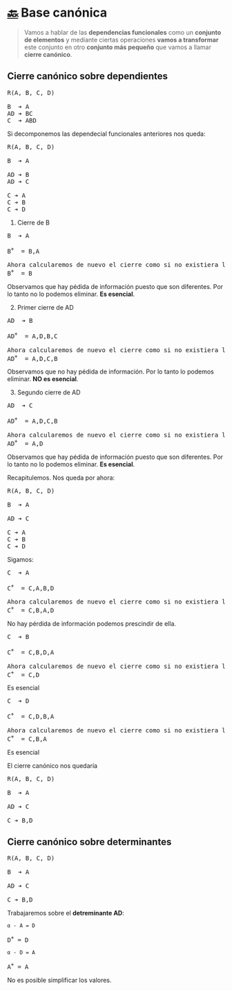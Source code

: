 # [:back:](/)  Base canónica

>Vamos a hablar de las **dependencias funcionales** como un **conjunto de elementos** y mediante ciertas operaciones **vamos a transformar** este conjunto en otro **conjunto más pequeño** que vamos a llamar **cierre canónico**.

## Cierre canónico sobre dependientes

<pre>
R(A, B, C, D)

B  &#10132; A
AD &#10132; BC
C  &#10132; ABD
</pre>

Si decomponemos las dependecial funcionales anteriores nos queda:

<pre>
R(A, B, C, D)

B  &#10132; A

AD &#10132; B
AD &#10132; C

C &#10132; A
C &#10132; B
C &#10132; D
</pre>

1. Cierre de B

<pre>
B  &#10132; A 

B<sup>+</sup>  = B,A

Ahora calcularemos de nuevo el cierre como si no existiera la dependencia funcional  B  &#10132; A 
B<sup>+</sup>  = B
</pre>

Observamos que hay pédida de información puesto que son diferentes. Por lo tanto no lo podemos eliminar. **Es esencial**.

2. Primer cierre de AD

<pre>
AD  &#10132; B

AD<sup>+</sup>  = A,D,B,C

Ahora calcularemos de nuevo el cierre como si no existiera la dependencia funcional  AD  &#10132; B 
AD<sup>+</sup>  = A,D,C,B
</pre>

Observamos que no hay pédida de información. Por lo tanto lo podemos eliminar. **NO es esencial**.

3. Segundo cierre de AD

<pre>
AD  &#10132; C

AD<sup>+</sup>  = A,D,C,B

Ahora calcularemos de nuevo el cierre como si no existiera la dependencia funcional  AD  &#10132; C 
AD<sup>+</sup>  = A,D
</pre>

Observamos que hay pédida de información puesto que son diferentes. Por lo tanto no lo podemos eliminar. **Es esencial**.

Recapitulemos. Nos queda por ahora:

<pre>
R(A, B, C, D)

B  &#10132; A

AD &#10132; C

C &#10132; A
C &#10132; B
C &#10132; D
</pre>

Sigamos:

<pre>
C  &#10132; A

C<sup>+</sup>  = C,A,B,D

Ahora calcularemos de nuevo el cierre como si no existiera la dependencia funcional  C  &#10132; A 
C<sup>+</sup>  = C,B,A,D
</pre>

No hay pérdida de información podemos prescindir de ella.

<pre>
C  &#10132; B

C<sup>+</sup>  = C,B,D,A

Ahora calcularemos de nuevo el cierre como si no existiera la dependencia funcional  C  &#10132; B 
C<sup>+</sup>  = C,D
</pre>

Es esencial

<pre>
C  &#10132; D

C<sup>+</sup>  = C,D,B,A

Ahora calcularemos de nuevo el cierre como si no existiera la dependencia funcional  C  &#10132; D 
C<sup>+</sup>  = C,B,A
</pre>

Es esencial

El cierre canónico nos quedaría

<pre>
R(A, B, C, D)

B  &#10132; A

AD &#10132; C

C &#10132; B,D
</pre>

## Cierre canónico sobre determinantes

<pre>
R(A, B, C, D)

B  &#10132; A

AD &#10132; C

C &#10132; B,D
</pre>

Trabajaremos sobre el **detreminante AD**:

<code>α - A = D</code>

<pre>D<sup>+</sup> = D</pre>

<code>α - D = A</code>

<pre>A<sup>+</sup> = A</pre>

No es posible simplificar los valores.